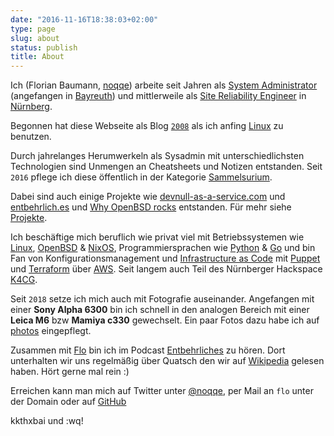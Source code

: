 ```yaml
---
date: "2016-11-16T18:38:03+02:00"
type: page
slug: about
status: publish
title: About
---
```


Ich (Florian Baumann, [noqqe](/blog/2008/07/04/noqqede/)) arbeite seit
Jahren als [System Administrator](https://de.wikipedia.org/wiki/Systemadministrator) (angefangen in [Bayreuth](https://de.wikipedia.org/wiki/Bayreuth)) und
mittlerweile als
[Site Reliability Engineer](https://en.wikipedia.org/wiki/Site_Reliability_Engineering) in
[Nürnberg](https://de.wikipedia.org/wiki/Nürnberg).

Begonnen hat diese Webseite als Blog [`2008`](/blog/2008/03/24/hallo-welt-2/) als ich anfing
[Linux](https://de.wikipedia.org/wiki/Linux) zu benutzen.

Durch jahrelanges Herumwerkeln als Sysadmin mit unterschiedlichsten Technologien sind
Unmengen an Cheatsheets und Notizen entstanden. Seit `2016` pflege ich diese
öffentlich in der Kategorie [Sammelsurium](/sammelsurium/).

Dabei sind auch einige Projekte wie
[devnull-as-a-service.com](https://devnull-as-a-service.com) und
[entbehrlich.es](https://entbehrlich.es) und [Why OpenBSD
rocks](https://why-openbsd.rocks) entstanden. Für mehr siehe [Projekte](/projects/).

Ich beschäftige mich beruflich wie privat viel mit Betriebssystemen wie
[Linux](/tags/linux), [OpenBSD](/tags/openbsd) & [NixOS](https://nixos.org), Programmiersprachen wie
[Python](/tags/python) &
[Go](https://de.wikipedia.org/wiki/Go_(Programmiersprache)) und bin Fan von
Konfigurationsmanagement und [Infrastructure as Code](https://en.wikipedia.org/wiki/Infrastructure_as_code) mit
[Puppet](https://puppetlabs.com) und [Terraform](https://www.terraform.io/)
über [AWS](https://aws.amazon.com).
Seit langem auch Teil des Nürnberger Hackspace [K4CG](https://k4cg.org).

Seit `2018` setze ich mich auch mit Fotografie auseinander. Angefangen mit
einer **Sony Alpha 6300** bin ich schnell in den analogen Bereich mit einer **Leica
M6** bzw **Mamiya c330** gewechselt.
Ein paar Fotos dazu habe ich auf [photos](/photos/) eingepflegt.

Zusammen mit [Flo](https://twitter.com/poschi3) bin ich im
Podcast [Entbehrliches](https://podcast.entbehrlich.es) zu hören. Dort
unterhalten wir uns regelmäßig über Quatsch den wir auf
[Wikipedia](https://de.wikipedia.org) gelesen
haben. Hört gerne mal rein :)

Erreichen kann man mich auf Twitter unter
[@noqqe](https://twitter.com/noqqe), per Mail an `flo` unter der Domain oder auf
[GitHub](https://github.com/noqqe/)

kkthxbai und :wq!
